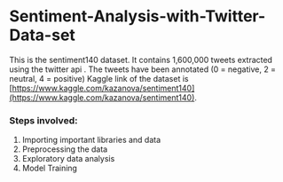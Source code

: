 # Sentiment-Analysis-with-Twitter-Data-set

This is the sentiment140 dataset.
It contains 1,600,000 tweets extracted using the twitter api .
The tweets have been annotated (0 = negative, 2 = neutral, 4 = positive)
Kaggle link of the dataset is [https://www.kaggle.com/kazanova/sentiment140](https://www.kaggle.com/kazanova/sentiment140).

### Steps involved:
1) Importing important libraries and data
2) Preprocessing the data
3) Exploratory data analysis 
4) Model Training
